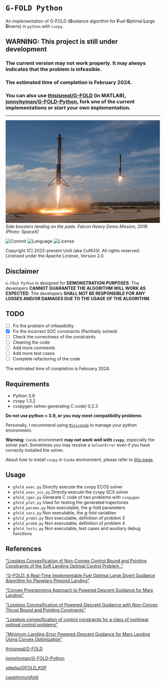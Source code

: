 # `G-FOLD Python`
An implementation of G-FOLD (**G**uidance algorithm for **F**uel **O**ptimal **L**arge **D**iverts) in `python` with `cvxpy`.

## **WARNING: This project is still under development**
### **The current version may not work properly. It may always indicates that the problem is infeasible.**
### **The estimated time of completion is February 2024.**
### **You can also use [thisisneal/G-FOLD](https://github.com/thisisneal/G-FOLD) (in MATLAB), [jonnyhyman/G-FOLD-Python](https://github.com/jonnyhyman/G-FOLD-Python), fork one of the current implementations or start your own implementation.**
---

![SpaceX FH Landing](doc/fh_demo.jpg)
*Side boosters landing on the pads. Falcon Heavy Demo Mission, 2018. (Photo: SpaceX)*

![Commit](https://img.shields.io/github/last-commit/CuNO3/gfold-py/main)
![Language](https://img.shields.io/github/languages/top/CuNO3/gfold-py)
![License](https://img.shields.io/github/license/CuNO3/gfold-py)

Copyright (C) 2022-present Unili (aka CuNO3). All rights reserved.  
Licensed under the Apache License, Version 2.0.

## Disclaimer
`G-FOLD Python` is designed for **DEMONSTRATION PURPOSES**. The developers **CANNOT GUARANTEE THE ALGORITHM WILL WORK AS EXPECTED**. The developers **SHALL NOT BE RESPONSIBLE FOR ANY LOSSES AND/OR DAMAGES DUE TO THE USAGE OF THE ALGORITHM**.

## TODO
- [ ] Fix the problem of infeasibility
- [X] Fix the incorrect SOC constraints (Partitially solved)
- [ ] Check the correctness of the constraints
- [ ] Cleaning the code
- [ ] Add more comments
- [ ] Add more test cases
- [ ] Complete refactoring of the code

The estimated time of completion is February 2024.

## Requirements
- Python 3.9
- cvxpy 1.3.2
- cvxpygen (when generating C code) 0.2.3

**Do not use python > 3.9, or you may meet compatibility problems**  

Personally, I recommend using [`Miniconda`](https://docs.conda.io/en/latest/miniconda.html) to manage your python environment.  

**Warning**: `Conda` environment **may not work well with `cvxpy`**, especially the solver part. Sometimes you may receive a `SolverError` even if you have correctly installed the solver.  

About how to install `cvxpy` in `Conda` environment, please refer to [this page](https://www.cvxpy.org/install/index.html#conda).



## Usage
- `gfold_exec.py` Directly execute the cvxpy ECOS solver
- `gfold_exec_scs.py` Directly execute the cvxpy SCS solver
- `gfold_cgen.py` Generate C code of two problems with `cvxpygen`
- `gfold_plot.py` Used for testing the generated trajectories
- `gfold_params.py` Non executable, the g-fold parameters
- `gfold_vars.py` Non executable, the g-fold variables
- `gfold_prob3.py` Non executable, definition of problem 3
- `gfold_prob4.py` Non executable, definition of problem 4
- `gfold_tests.py` Non executable, test cases and auxiliary debug functions

## References
["Lossless Convexification of Non-Convex Control Bound and Pointing Constraints of the Soft Landing Optimal Control Problem ."](https://doi.org/10.1109/TCST.2012.2237346)  

["G-FOLD: A Real-Time Implementable Fuel Optimal Large Divert Guidance Algorithm for Planetary Pinpoint Landing"](https://www.researchgate.net/publication/258676350_G-FOLD_A_Real-Time_Implementable_Fuel_Optimal_Large_Divert_Guidance_Algorithm_for_Planetary_Pinpoint_Landing)

["Convex Programming Approach to Powered Descent Guidance for Mars Landing"](https://dx.doi.org/10.2514/1.27553)

["Lossless Convexification of Powered-Descent Guidance with Non-Convex Thrust Bound and Pointing Constraints"](https://dx.doi.org/10.1109/ACC.2011.5990959)

["Lossless convexification of control constraints for a class of nonlinear optimal control problems"](http://dx.doi.org/10.1109/ACC.2012.6314722)

["Minimum-Landing-Error Powered-Descent Guidance for Mars Landing Using Convex Optimization"](http://dx.doi.org/10.2514/1.47202)

[thisisneal/G-FOLD](https://github.com/thisisneal/G-FOLD)

[jonnyhyman/G-FOLD-Python](https://github.com/jonnyhyman/G-FOLD-Python)

[xdedss/GFOLD_KSP](https://github.com/xdedss/GFOLD_KSP)

[caojohnny/gfold](https://github.com/caojohnny/gfold)


